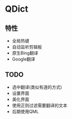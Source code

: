 QDict 
======

特性
-----
+ 全局热键
+ 自动监听剪辑板
+ 原生Bing翻译
+ Google翻译

TODO
-----
+ 选中翻译(类似有道的方式)
+ 设置界面
+ 美化界面
+ 使用正则过滤需要翻译的文本
+ 后期使用QML
